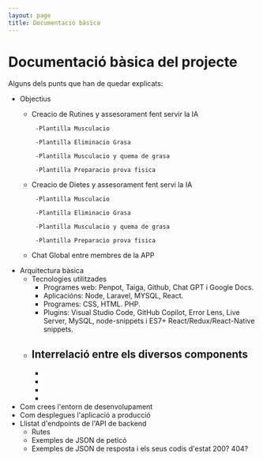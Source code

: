```yaml
---
layout: page
title: Documentació bàsica
---
```


# Documentació bàsica del projecte
Alguns dels punts que han de quedar explicats:
 * Objectius
     - Creacio de Rutines y assesorament fent servir la IA
       
            -Plantilla Musculacio
   
            -Plantilla Eliminacio Grasa
       
            -Plantilla Musculacio y quema de grasa
       
            -Plantilla Preparacio prova fisica
       
     - Creacio de Dietes y assesorament fent servi la IA
       
            -Plantilla Musculacio
       
            -Plantilla Eliminacio Grasa
       
            -Plantilla Musculacio y quema de grasa
       
            -Plantilla Preparacio prova fisica
       
     - Chat Global entre membres de la APP
 * Arquitectura bàsica
   * Tecnologies utilitzades
       - Programes web: Penpot, Taiga, Github, Chat GPT i Google Docs. 
       - Aplicacións: Node, Laravel, MYSQL, React. 
       - Programes: CSS, HTML. PHP.
       - Plugins: Visual Studio Code, GitHub Copilot, Error Lens, Live Server, MySQL, node-snippets i ES7+ React/Redux/React-Native snippets.
   * Interrelació entre els diversos components
       -
       -
       -
       -
       -
 * Com crees l'entorn de desenvolupament
 * Com desplegues l'aplicació a producció
 * Llistat d'endpoints de l'API de backend
    * Rutes
   * Exemples de JSON de peticó
   * Exemples de JSON de resposta i els seus codis d'estat 200? 404?

